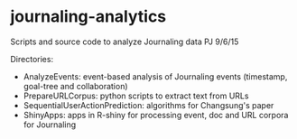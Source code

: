 # journaling-analytics
Scripts and source code to analyze Journaling data
PJ 9/6/15

Directories:

* AnalyzeEvents: event-based analysis of Journaling events (timestamp, goal-tree and collaboration)
* PrepareURLCorpus: python scripts to extract text from URLs
* SequentialUserActionPrediction: algorithms for Changsung's paper
* ShinyApps: apps in R-shiny for processing event, doc and URL corpora for Journaling
